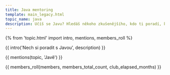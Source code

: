 ```yaml
---
title: Java mentoring
template: main_legacy.html
topic_name: java
description: Učíš se Javu? Hledáš někoho zkušenějšího, kdo ti poradí, když se zasekneš? Kdo ti ukáže správné postupy a nasměruje tě na kvalitní návody nebo kurzy?
---
```

{% from 'topic.html' import intro, mentions, members_roll %}

{{ intro('Nech si poradit s Javou', description) }}

{{ mentions(topic, 'Javě') }}

{{ members_roll(members, members_total_count, club_elapsed_months) }}
